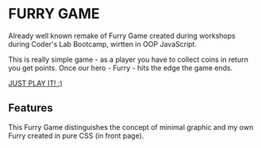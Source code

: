 # FURRY GAME 

Already well known remake of Furry Game created during workshops during Coder's Lab Bootcamp, wirtten in OOP JavaScript.


This is really simple game - as a player you have to collect coins in return you get points. Once our hero - Furry - hits the edge the game ends. 

[JUST PLAY IT! :)](https://martaradziszewska.github.io/Furry-Game/index.html)

## Features
This Furry Game distinguishes the concept of minimal graphic and my own Furry created in pure CSS (in front page).

